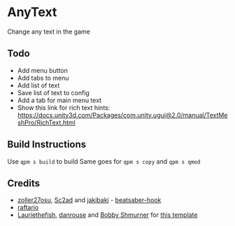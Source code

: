 # AnyText

Change any text in the game


## Todo

- Add menu button
- Add tabs to menu
- Add list of text
- Save list of text to config
- Add a tab for main menu text
- Show this link for rich text hints: https://docs.unity3d.com/Packages/com.unity.ugui@2.0/manual/TextMeshPro/RichText.html


## Build Instructions

Use `qpm s build` to build
Same goes for `qpm s copy` and `qpm s qmod`


## Credits

* [zoller27osu](https://github.com/zoller27osu), [Sc2ad](https://github.com/Sc2ad) and [jakibaki](https://github.com/jakibaki) - [beatsaber-hook](https://github.com/sc2ad/beatsaber-hook)
* [raftario](https://github.com/raftario)
* [Lauriethefish](https://github.com/Lauriethefish), [danrouse](https://github.com/danrouse) and [Bobby Shmurner](https://github.com/BobbyShmurner) for [this template](https://github.com/Lauriethefish/quest-mod-template)
